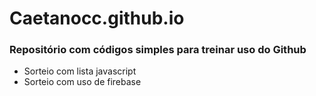 # Caetanocc.github.io

### Repositório com códigos simples para treinar uso do Github

- Sorteio com lista javascript
- Sorteio com uso de firebase
  
